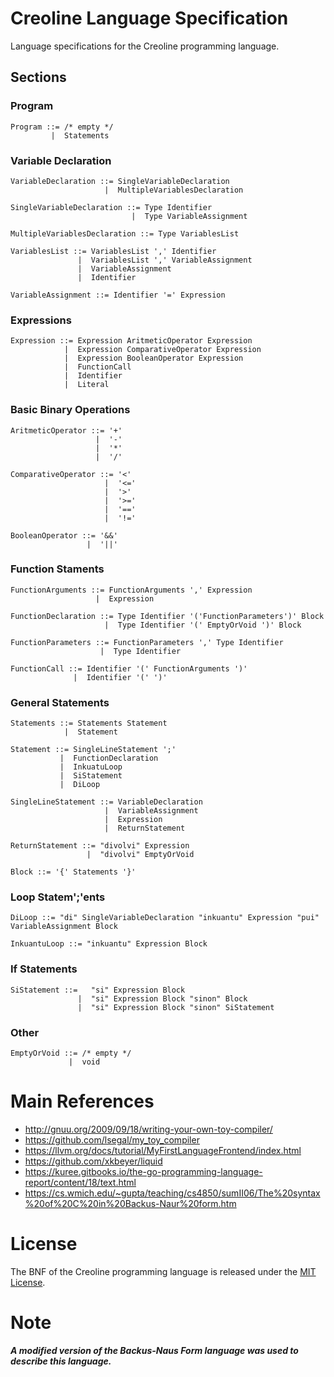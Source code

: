 # Creoline Language Specification

Language specifications for the Creoline programming language.

## Sections

### Program

```
Program ::= /* empty */
         |  Statements
```

### Variable Declaration

```
VariableDeclaration ::= SingleVariableDeclaration
                     |  MultipleVariablesDeclaration

SingleVariableDeclaration ::= Type Identifier
                           |  Type VariableAssignment

MultipleVariablesDeclaration ::= Type VariablesList

VariablesList ::= VariablesList ',' Identifier
               |  VariablesList ',' VariableAssignment
               |  VariableAssignment
               |  Identifier

VariableAssignment ::= Identifier '=' Expression
```

### Expressions

```
Expression ::= Expression AritmeticOperator Expression
            |  Expression ComparativeOperator Expression
            |  Expression BooleanOperator Expression
            |  FunctionCall
            |  Identifier
            |  Literal
```

### Basic Binary Operations
```
AritmeticOperator ::= '+'
                   |  '-'
                   |  '*'
                   |  '/'

ComparativeOperator ::= '<'
                     |  '<='
                     |  '>'
                     |  '>='
                     |  '==' 
                     |  '!='

BooleanOperator ::= '&&'
                 |  '||' 
```

### Function Staments

```
FunctionArguments ::= FunctionArguments ',' Expression
                   |  Expression

FunctionDeclaration ::= Type Identifier '('FunctionParameters')' Block
                     |  Type Identifier '(' EmptyOrVoid ')' Block

FunctionParameters ::= FunctionParameters ',' Type Identifier
                    |  Type Identifier

FunctionCall ::= Identifier '(' FunctionArguments ')'
              |  Identifier '(' ')'
```

### General Statements

```
Statements ::= Statements Statement
            |  Statement

Statement ::= SingleLineStatement ';'
           |  FunctionDeclaration
           |  InkuatuLoop
           |  SiStatement
           |  DiLoop

SingleLineStatement ::= VariableDeclaration
                     |  VariableAssignment
                     |  Expression
                     |  ReturnStatement

ReturnStatement ::= "divolvi" Expression
                 |  "divolvi" EmptyOrVoid

Block ::= '{' Statements '}'
```

### Loop Statem';'ents

```
DiLoop ::= "di" SingleVariableDeclaration "inkuantu" Expression "pui" VariableAssignment Block

InkuantuLoop ::= "inkuantu" Expression Block
```

### If Statements

```
SiStatement ::=   "si" Expression Block
               |  "si" Expression Block "sinon" Block
               |  "si" Expression Block "sinon" SiStatement
```

### Other

```
EmptyOrVoid ::= /* empty */
             |  void
```

# Main References

* http://gnuu.org/2009/09/18/writing-your-own-toy-compiler/
* https://github.com/lsegal/my_toy_compiler
* https://llvm.org/docs/tutorial/MyFirstLanguageFrontend/index.html
* https://github.com/xkbeyer/liquid
* https://kuree.gitbooks.io/the-go-programming-language-report/content/18/text.html
* https://cs.wmich.edu/~gupta/teaching/cs4850/sumII06/The%20syntax%20of%20C%20in%20Backus-Naur%20form.htm

# License

The BNF of the Creoline programming language is released under the [MIT License](LICENSE).

# Note

***A modified version of the Backus-Naus Form language was used to describe this language.***
